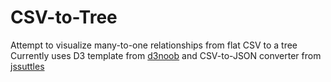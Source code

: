# CSV-to-Tree
Attempt to visualize many-to-one relationships from flat CSV to a tree
Currently uses D3 template from [d3noob](http://bl.ocks.org/d3noob/8329404) and CSV-to-JSON converter from [jssuttles](https://gist.github.com/jssuttles/8fb8b16a152558906469dfefbf88f658)
